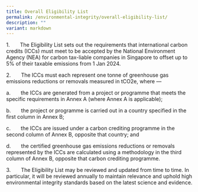```yaml
---
title: Overall Eligibility List
permalink: /environmental-integrity/overall-eligibility-list/
description: ""
variant: markdown
---
```


1.       The Eligibility List sets out the requirements that international carbon credits (ICCs) must meet to be accepted by the National Environment Agency (NEA) for carbon tax-liable companies in Singapore to offset up to 5% of their taxable emissions from 1 Jan 2024.

2.       The ICCs must each represent one tonne of greenhouse gas emissions reductions or removals measured in tCO2e, where —

a.       the ICCs are generated from a project or programme that meets the specific requirements in Annex A (where Annex A is applicable);

b.       the project or programme is carried out in a country specified in the first column in Annex B;

c.       the ICCs are issued under a carbon crediting programme in the second column of Annex B, opposite that country; and

d.       the certified greenhouse gas emissions reductions or removals represented by the ICCs are calculated using a methodology in the third column of Annex B, opposite that carbon crediting programme.

3.       The Eligibility List may be reviewed and updated from time to time. In particular, it will be reviewed annually to maintain relevance and uphold high environmental integrity standards based on the latest science and evidence.
